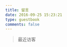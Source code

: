 ```yaml
---
title: 留言
date: 2016-09-25 15:23:21
type: guestbook
comments: false
---
```


>最近访客


<div class="ds-recent-visitors" data-num-items="28" data-avatar-size="42" id="ds-recent-visitors"></div>
